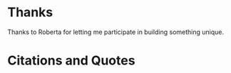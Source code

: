 # Thanks

Thanks to Roberta for letting me participate in building something unique.  

# Citations and Quotes
